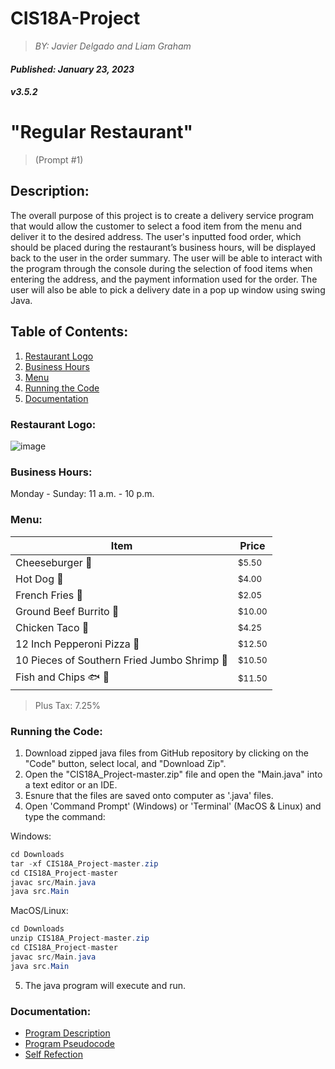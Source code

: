 **CIS18A-Project**
==================
> *BY: Javier Delgado and Liam Graham*
#### _Published: January 23, 2023_
#### _v3.5.2_

# "Regular Restaurant" 
> (Prompt #1)

## Description:
The overall purpose of this project is to create a delivery service program that would allow the customer to select a food item from the menu and deliver it to the desired address. The user's inputted food order, which should be placed during the restaurant’s business hours, will be displayed back to the user in the order summary. The user will be able to interact with the program through the console during the selection of food items when entering the address, and the payment information used for the order. The user will also be able to pick a delivery date in a pop up window using swing Java.

## Table of Contents:
1. [Restaurant Logo](#restaurant-logo)
2. [Business Hours](#business-hours)
3. [Menu](#menu)
4. [Running the Code](#running-the-code)
5. [Documentation](#documentation)

### Restaurant Logo:
![image](https://user-images.githubusercontent.com/122196793/214783335-47bbf8da-38db-409a-a52f-56c4271759b7.png)

### Business Hours:
Monday - Sunday: 11 a.m. - 10 p.m.

### Menu:
|Item|Price|
|---|---|
|Cheeseburger 🍔|<sub>$5.50</sub>|
|Hot Dog 🌭|<sub>$4.00</sub>|
|French Fries 🍟|<sub>$2.05</sub>|
|Ground Beef Burrito 🌯|<sub>$10.00</sub>|
|Chicken Taco 🌮|<sub>$4.25</sub>|
|12 Inch Pepperoni Pizza 🍕|<sub>$12.50</sub>|
|10 Pieces of Southern Fried Jumbo Shrimp 🍤|<sub>$10.50</sub>|
|Fish and Chips 🐟 🥔|<sub>$11.50</sub>|
> Plus Tax: 7.25%


### Running the Code:
1. Download zipped java files from GitHub repository by clicking on the "Code" button, select local, and "Download Zip".
2. Open the "CIS18A_Project-master.zip" file and open the "Main.java" into a text editor or an IDE.
3. Esnure that the files are saved onto computer as '.java' files.
4. Open 'Command Prompt' (Windows) or 'Terminal' (MacOS & Linux) and type the command:

Windows:
```java
cd Downloads
tar -xf CIS18A_Project-master.zip
cd CIS18A_Project-master
javac src/Main.java
java src.Main
```
MacOS/Linux:
```java
cd Downloads
unzip CIS18A_Project-master.zip
cd CIS18A_Project-master
javac src/Main.java
java src.Main
```
5. The java program will execute and run.

### Documentation:
- [Program Description](https://docs.google.com/document/d/12VckzX7ASLMIXS2qpAdImnpxEZ7ASTpMhUTJBm0ZqSM/view)
- [Program Pseudocode](https://docs.google.com/document/d/1NJhA5vS_7trsgj5_Brd_sQV5NERZ2sulxQeJGaa8DHA/view)
- [Self Refection](https://docs.google.com/document/d/19Y9HJbnN2-79MyezEdDhqPXnoPXEBk6tU_4KpBtKQF0/view)
